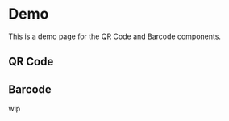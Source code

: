# Demo

This is a demo page for the QR Code and Barcode components.

## QR Code

<QRDemo />

## Barcode

wip
